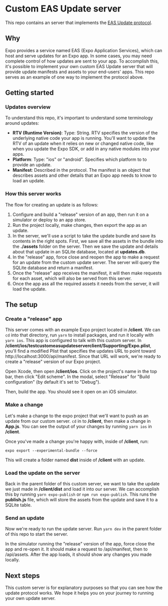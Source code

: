 # Custom EAS Update server

This repo contains an server that implements the [EAS Update protocol](https://github.com/expo/expo/pull/12461).

## Why

Expo provides a service named EAS (Expo Application Services), which can host and serve updates for an Expo app. In some cases, you may need complete control of how updates are sent to your app. To accomplish this, it's possible to implement your own custom EAS Update server that will provide update manifests and assets to your end-users' apps. This repo serves as an example of one way to implement the protocol above.

## Getting started

### Updates overview

To understand this repo, it's important to understand some terminology around updates:

- **RTV (Runtime Version)**: Type: String. RTV specifies the version of the underlying native code your app is running. You'll want to update the RTV of an update when it relies on new or changed native code, like when you update the Expo SDK, or add in any native modules into your apps.
- **Platform**: Type: "ios" or "android". Specifies which platform to to provide an update.
- **Manifest**: Described in the protocol. The manifest is an object that describes assets and other details that an Expo app needs to know to load an update.

### How this server works

The flow for creating an update is as follows:

1. Configure and build a "release" version of an app, then run it on a simulator or deploy to an app store.
2. Run the project locally, make changes, then export the app as an update.
3. In the server, we'll use a script to take the update bundle and save its contents in the right spots. First, we save all the assets in the bundle into the **./assets** folder on the server. Then we save the update and details about that update in an SQLite database, located at **updates.db**.
4. In the "release" app, force close and reopen the app to make a request for an update from the custom update server. The server will query the SQLite database and return a manifest.
5. Once the "release" app receives the manifest, it will then make requests for each asset, which will also be served from this server.
6. Once the app ass all the required assets it needs from the server, it will load the update.

## The setup

### Create a "release" app

This server comes with an example Expo project located in **/client**. We can `cd` into that directory, run `yarn` to install packages, and run it locally with `yarn ios`. This app is configured to talk with this custom server. In **/client/ios/testcustomeasupdateserverclient/Supporting/Expo.plist**, you'll find a modified Plist that specifies the updates URL to point toward http://localhost:3000/api/manifest. Since that URL will work, we're ready to create a "release" version of our Expo project.

Open Xcode, then open **/client/ios**. Click on the project's name in the top bar, then click "Edit scheme". In the modal, select "Release" for "Build configuration" (by default it's set to "Debug").

Then, build the app. You should see it open on an iOS simulator.

### Make a change

Let's make a change to the expo project that we'll want to push as an update from our custom server. `cd` in to **/client**, then make a change in **App.js**. You can see the output of your changes by running `yarn ios` in **/client**.

Once you've made a change you're happy with, inside of **/client**, run:

```
expo export --experimental-bundle --force
```

This will create a folder named **dist** inside of **/client** with an update.

### Load the update on the server

Back in the parent folder of this custom server, we want to take the update we just made in **/client/dist** and load it into our server. We can accomplish this by running `yarn expo-publish` or `npm run expo-publish`. This runs the **publish.js** file, which will store the assets from the update and save it to a SQLite table.

### Send an update

Now we're ready to run the update server. Run `yarn dev` in the parent folder of this repo to start the server.

In the simulator running the "release" version of the app, force close the app and re-open it. It should make a request to /api/manifest, then to /api/assets. After the app loads, it should show any changes you made locally.

## Next steps

This custom server is for explanatory purposes so that you can see how the update protocol works. We hope it helps you on your journey to running your own update server.
